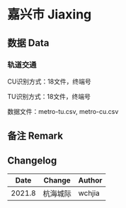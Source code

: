 # 嘉兴市 Jiaxing

## 数据 Data

### 轨道交通

CU识别方式：18文件，终端号

TU识别方式：18文件，终端号

数据文件：metro-tu.csv, metro-cu.csv

## 备注 Remark

## Changelog

Date | Change | Author
-----|--------|-------
2021.8 | 杭海城际 | wchjia
